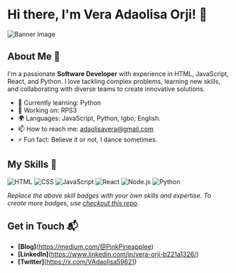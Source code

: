  # Hi there, I'm Vera Adaolisa Orji! 👋

![Banner Image](https://yt3.googleusercontent.com/OyfUSB2RGgXKydsTBySxQlUr84EImq9uaaqREZFtw3FwdT_mAAysesa3r8WCHyNffcmWkX8geA=w2276-fcrop64=1,00005a57ffffa5a8-k-c0xffffffff-no-nd-rj)

## About Me 🚀

I'm a passionate **Software Developer** with experience in HTML, JavaScript, React, and Python. I love tackling complex problems, learning new skills, and collaborating with diverse teams to create innovative solutions.

- 🌱 Currently learning: Python
- 🔭 Working on: RPS3
- 🌍 Languages: JavaScript, Python, Igbo, English.
- 📫 How to reach me: adaolisavera@gmail.com
- ⚡ Fun fact: Believe it or not, I dance sometimes.

## My Skills 🧠

![HTML](https://img.shields.io/badge/-HTML-E34F26?style=flat-square&logo=html5&logoColor=white)
![CSS](https://img.shields.io/badge/-CSS-1572B6?style=flat-square&logo=css3&logoColor=white)
![JavaScript](https://img.shields.io/badge/-JavaScript-F7DF1E?style=flat-square&logo=javascript&logoColor=black)
![React](https://img.shields.io/badge/-React-61DAFB?style=flat-square&logo=react&logoColor=black)
![Node.js](https://img.shields.io/badge/-Node.js-339933?style=flat-square&logo=node.js&logoColor=white)
![Python](https://img.shields.io/badge/Python-FFD43B?style=for-the-badge&logo=python&logoColor=blue)

*Replace the above skill badges with your own skills and expertise. To create more badges, use [checkout this repo](https://github.com/alexandresanlim/Badges4-README.md-Profile).*


## Get in Touch 📬

- **[Blog]**(https://medium.com/@PinkPineapplee)
- **[LinkedIn]**(https://www.linkedin.com/in/vera-orji-b221a1326/)
- **[Twitter]**(https://x.com/VAdaolisa59621)


